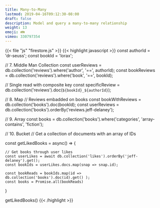 ```yaml
---
title: Many-to-Many 
lastmod: 2019-04-16T09:12:30-08:00
draft: false
description: Model and query a many-to-many relationship
weight: 13
emoji: 👪
vimeo: 330797354
---
```


{{< file "js" "firestore.js" >}}
{{< highlight javascript >}}
const authorId = 'dr-seuss';
const bookId   = 'lorax';

// 7. Middle Man Collection
const userReviews = db.collection('reviews').where('author', '==', authorId);
const bookReviews = db.collection('reviews').where('book', '==', bookId);

// Single read with composite key
const specificReview = db.collection('reviews').doc(`${bookId}_${authorId}`);


// 8. Map
// Reviews embadded on books
const bookWithReviews = db.collection('books').doc(bookId);
const userReviews = db.collection('books').orderBy('reviews.jeff-delaney');


// 9. Array
const books = db.collection('books').where('categories', 'array-contains', 'fiction');



// 10. Bucket
// Get a collection of documents with an array of IDs

const getLikedBooks = async() => {

    // Get books through user likes
    const userLikes = await db.collection('likes').orderBy('jeff-delaney').get();
    const bookIds = userLikes.docs.map(snap => snap.id);

    const bookReads = bookIds.map(id => db.collection('books').doc(id).get() );
    const books = Promise.all(bookReads)
}


getLikedBooks()
{{< /highlight >}}